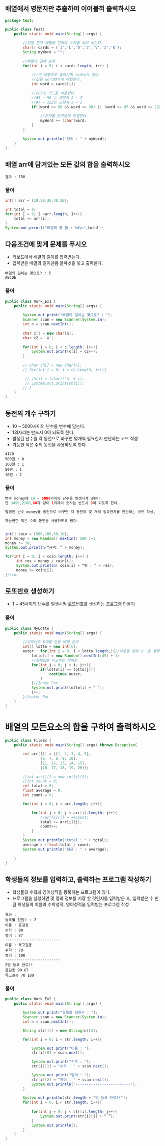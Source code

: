 ## 배열에서 영문자만 추출하여 이어붙혀 출력하시오
```java
package test;

public class Test{
	public static void main(String[] args) {
		
		//단일 문자 배열에 단어와 숫자를 섞어 넣는다.
		char[] cards = {'1','L','O','2','V','3','E'};
		String myWord = "";
		
		//배열의 전체 순회
		for(int i = 0; i < cards.length; i++) {
			
			//i가 대괄호로 들어가며 index가 된다.
			//값을 word변수에 대입한다.
			int word = cards[i];
			
			//아스키 코드를 이용한다.
			//65 ~ 90 는 대문자 A ~ Z
			//97 ~ 122는 소문자 a ~ z
			if((word >= 65 && word <= 90) || (word >= 97 && word <= 122)) {
				
				//문자를 문자열에 연결한다.
				myWord += (char)word;
			}
		}
		
		System.out.println("단어 : " + myWord);
	}
}
```

## 배열 arr에 담겨있는 모든 값의 합을 출력하시오
```
결과 : 150
```
### 풀이
```java
int[] arr = {10,20,30,40,50};

int total = 0;
for(int I = 0; I <arr.length; I++){
	total += arr[i];
}
System.out.printf("배열의 총 합 : %d\n",total);
```

## 다음조건에 맞게 문제를 푸시오
- 키보드에서 배열의 길이를 입력받는다.
- 입력받은 배열의 길이만큼 알파벳을 넣고 출력한다.
```
배열의 길이는 몇으로? : 5
ABCDE
```
### 풀이
```java
public class Work_Ex1 {
	public static void main(String[] args) {
		
		System.out.print("배열의 길이는 몇으로? : ");
		Scanner scan = new Scanner(System.in);
		int n = scan.nextInt();
		
		char c[] = new char[n];
		char c2 = 'A';
		
		for(int i = 0; i < c.length; i++){
			System.out.print(c[i] = c2++);
		}
		
		// char ch[] = new char[n];
		// for(int i = 0; i < ch.length; i++){

		 // ch[i] = (char)('A' + i);
		 // System.out.print(ch[i]);
		// }		
	}
}
```
## 동전의 개수 구하기
- 10 ~ 5000사이의 난수를 변수에 담는다.
- 1의자리는 반드시 0이 되도록 한다.
- 발생된 난수를 각 동전으로 바꾸면 몇개씩 필요한지 판단하는 코드 작성
- 가능한 적은 수의 동전을 사용하도록 한다.
```
4170
500원 : 8
100원 : 1
50원 : 1
10원 : 2
```

### 풀이
```java
변수 money에 10 ~ 5000사이의 난수를 발생시켜 넣는다.
단 3450,2100,60과 같이 1의자리 숫자는 반드시 0이 되도록 한다.

발생된 난수 money를 동전으로 바꾸면 각 동전이 몇 개씩 필요한지를 판단하는 코드 작성,

가능한한 적은 수의 동전을 사용하도록 한다.


int[] coin = {500,100,50,10};
int money = new Random().nextInt( 500 )+1
money *= 10;
System.out.println(“금액: ” + money);

for(int I = 0; I < coin.length; I++) {
     int res = money / coin[i];
     System.out.println( coin[i] + “원 : ” + res);
     money %= coin[i];
}//for
```

## 로또번호 생성하기
- 1 ~ 45사이의 난수를 발생시켜 로또번호를 생성하는 프로그램 만들기

### 풀이
```java
public class MyLotto {
	public static void main(String[] args) {
		
		//로또번호 6개를 담을 배열 준비
		int[] lotto = new int[6];
		outer : for(int i = 0; i < lotto.length;){//나중을 위해 i++을 생략
			lotto[i] = new Random().nextInt(45) + 1;
			//중복값을 비교하는 반복문
			for(int j = 0; j < i; j++){
				if(lotto[i] == lotto[j]){
					continue outer;
				}					
			}//inner For
			System.out.print(lotto[i] + " ");
			i++;						
		}//outer For
	}
}
```

# 배열의 모든요소의 합을 구하여 출력하시오
```java
public class FileEx {
	public static void main(String[] args) throws Exception{

		int arr[][] = {{1, 2, 3, 4, 5},
				{6, 7, 8, 9, 10},
				{11, 12, 13, 14, 15},
				{16, 17, 18, 19, 20}};
		
		//int arr[][] = new int[4][5];
		//int count = 0;
		int total = 0;
		float average = 0;
		int count = 0;

		for(int i = 0; i < arr.length; i++){

			for(int j = 0; j < arr[i].length; j++){
				//arr[i][j] = ++count;
				total += arr[i][j];
				count++;
			}
		}
		System.out.println("total : " + total);
		average = (float)total / count;
		System.out.println("평균 : " + average);
	
	}
}
```
## 학생들의 정보를 입력하고, 출력하는 프로그램 작성하기
- 학생들의 수학과 영어성적을 등록하는 프로그램이 있다.
- 프로그램을 실행하면 몇 명의 정보를 저장 할 것인지를 입력받은 후, 입력받은 수 만큼 학생들의 이름과 수학성적, 영어성적을 입력받는 프로그램 작성 

```
결과 :
등록할 인원수 : 2
이름 : 홍길동
수학 : 90
영어 : 87
-------------------------
이름 : 독고길동
수학 : 70
영어 : 100
-------------------------
2명 등록 완료!!
홍길동 90 87
독고길동 70 100
```

### 풀이
```java
public class Work_Ex2 {
	public static void main(String[] args) {

		System.out.print("등록할 인원수 : ");
		Scanner scan = new Scanner(System.in);
		int n = scan.nextInt();

		String str[][] = new String[n][3];

		for(int i = 0; i < str.length; i++){

			System.out.print("이름 : ");
			str[i][0] = scan.next();

			System.out.print("수학 : ");
			str[i][1] = "수학 : " + scan.next();

			System.out.print("영어 : ");
			str[i][2] = "영어 : " + scan.next();
			System.out.println("-------------------------");
		}		
		
		System.out.println(str.length + "명 등록 완료!!");
		for(int i = 0; i < str.length; i++){
			
			for(int j = 0; j < str[i].length; j++){
				System.out.print(str[i][j] + “ ”);
			}
			System.out.println();
		}
	}
}
```

